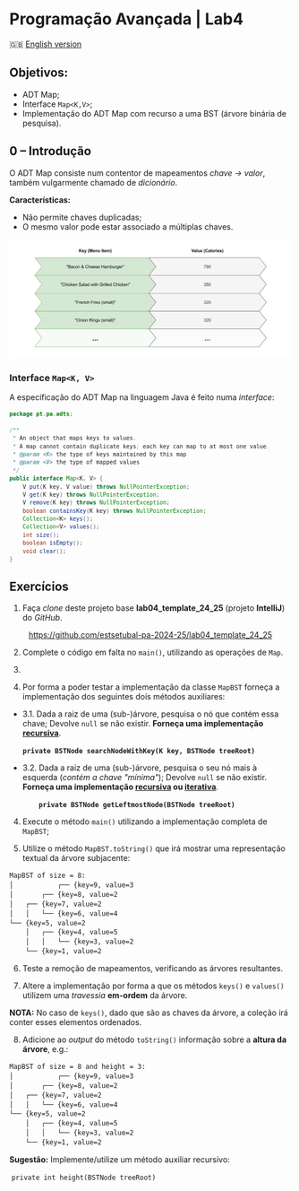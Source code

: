 # Programação Avançada | Lab4

:gb: [English version](README_EN.md)

## Objetivos:

- ADT Map;
- Interface `Map<K,V>`;
- Implementação do ADT Map com recurso a uma BST (árvore binária de pesquisa).



## 0 – Introdução

O ADT Map consiste num contentor de mapeamentos *chave &rarr; valor*, também vulgarmente chamado de *dicionário*.

**Características:**

- Não permite chaves duplicadas;
- O mesmo valor pode estar associado a múltiplas chaves.

![](images/adt-map.png)


### Interface `Map<K, V>`

A especificação do ADT Map na linguagem Java é feito numa *interface*:

<small>

```java
package pt.pa.adts;

/**
 * An object that maps keys to values.
 * A map cannot contain duplicate keys; each key can map to at most one value.
 * @param <K> the type of keys maintained by this map
 * @param <V> the type of mapped values
 */
public interface Map<K, V> {
    V put(K key, V value) throws NullPointerException;
    V get(K key) throws NullPointerException;
    V remove(K key) throws NullPointerException;
    boolean containsKey(K key) throws NullPointerException;
    Collection<K> keys();
    Collection<V> values();
    int size();
    boolean isEmpty();
    void clear();
}
```

</small>



## Exercícios

1. Faça *clone* deste projeto base **lab04_template_24_25** (projeto **IntelliJ**) do *GitHub*.

<p align="center">
	<a href="https://github.com/estsetubal-pa-2024-25/lab04_template_24_25">https://github.com/estsetubal-pa-2024-25/lab04_template_24_25</a>
</p>

2. Complete o código em falta no `main()`, utilizando as operações de `Map`.
2. 

3. Por forma a poder testar a implementação da classe `MapBST` forneça a implementação dos seguintes dois métodos auxiliares:

* 3.1\. Dada a raiz de uma (sub-)árvore, pesquisa o nó que contém essa chave; Devolve `null` se não existir. **Forneça uma implementação <u>recursiva</u>**.

  ​        **`private BSTNode searchNodeWithKey(K key, BSTNode treeRoot)`**

  

- 3.2\. Dada a raiz de uma (sub-)árvore, pesquisa o seu nó mais à esquerda (*contém a chave "mínima"*); Devolve `null` se não existir. **Forneça uma implementação <u>recursiva</u> ou <u>iterativa</u>**.

  **`    private BSTNode getLeftmostNode(BSTNode treeRoot)`**

  

4. Execute o método `main()` utilizando a implementação completa de `MapBST`;

   

5. Utilize o método `MapBST.toString()` que irá mostrar uma representação textual da árvore subjacente:

```bash
MapBST of size = 8:
│           ┌── {key=9, value=3
│       ┌── {key=8, value=2
│   ┌── {key=7, value=2
│   │   └── {key=6, value=4
└── {key=5, value=2
    │   ┌── {key=4, value=5
    │   │   └── {key=3, value=2
    └── {key=1, value=2
```



6. Teste a remoção de mapeamentos, verificando as árvores resultantes.

   

7. Altere a implementação por forma a que os métodos `keys()` e `values()` utilizem uma *travessia* **em-ordem** da árvore.

**NOTA:** No caso de `keys()`, dado que são as chaves da árvore, a coleção irá conter esses elementos ordenados.



8. Adicione ao *output* do método `toString()` informação sobre a **altura da árvore**, e.g.:

```bash
MapBST of size = 8 and height = 3:
│           ┌── {key=9, value=3
│       ┌── {key=8, value=2
│   ┌── {key=7, value=2
│   │   └── {key=6, value=4
└── {key=5, value=2
    │   ┌── {key=4, value=5
    │   │   └── {key=3, value=2
    └── {key=1, value=2
```

**Sugestão:** Implemente/utilize um método auxiliar recursivo:

​		`private int height(BSTNode treeRoot)`


